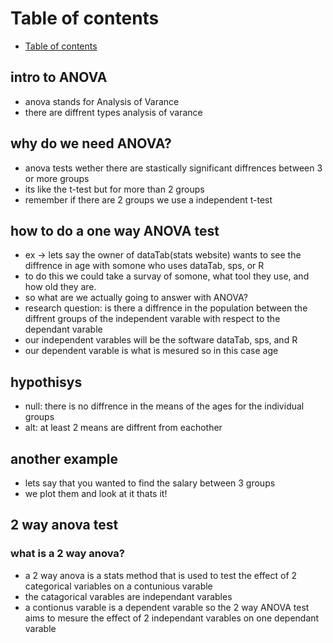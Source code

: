 # Table of contents 

- [Table of contents](#table-of-contents)

## intro to ANOVA 
 - anova stands for Analysis of Varance
 - there are diffrent types analysis of varance


## why do we need ANOVA?
 - anova tests wether there are stastically significant diffrences between 3 or more groups
 - its like the t-test but for more than 2 groups
 - remember if there are 2 groups we use a independent t-test

## how to do a one way ANOVA test
 - ex -> lets say the owner of dataTab(stats website) wants to see the diffrence in age with somone who uses dataTab, sps, or R
 - to do this we could take a survay of somone, what tool they use, and how old they are.
 - so what are we actually going to answer with ANOVA? 
 - research question: is there a diffrence in the population between the diffrent groups of the independent varable with respect to the dependant varable 
 - our independent varables will be the software dataTab, sps, and R
 - our dependent varable is what is mesured so in this case age 
 ## hypothisys
 - null: there is no diffrence in the means of the ages for the individual groups
 - alt: at least 2 means are diffrent from eachother
 ## another example 
 - lets say that you wanted to find the salary between 3 groups 
 - we plot them and look at it thats it! 

## 2 way anova test
 ### what is a 2 way anova? 
 - a 2 way anova is a stats method that is used to test the effect of 2 categorical variables on a contunious varable
 - the catagorical varables are independant varables  
 - a contionus varable is a dependent varable so the 2 way ANOVA test aims to mesure the effect of 2 independant varables on one dependant varable 